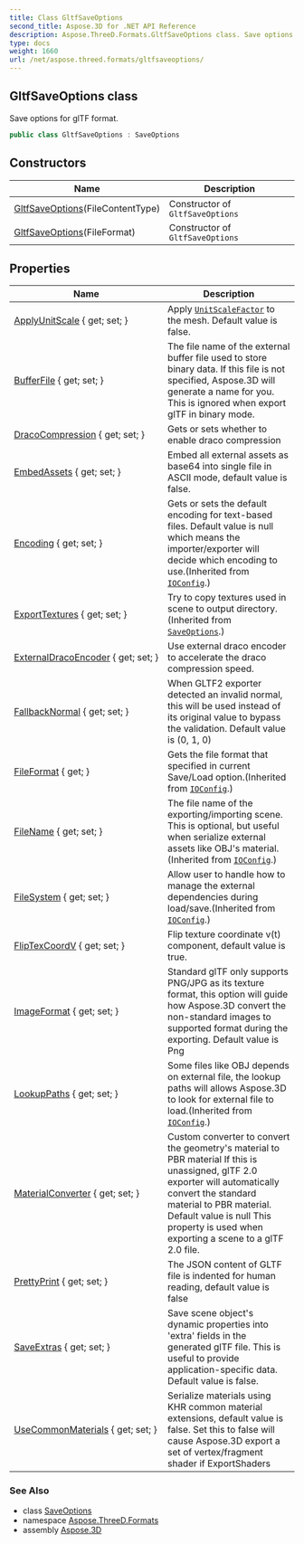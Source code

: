 ```yaml
---
title: Class GltfSaveOptions
second_title: Aspose.3D for .NET API Reference
description: Aspose.ThreeD.Formats.GltfSaveOptions class. Save options for glTF format
type: docs
weight: 1660
url: /net/aspose.threed.formats/gltfsaveoptions/
---
```

## GltfSaveOptions class

Save options for glTF format.

```csharp
public class GltfSaveOptions : SaveOptions
```

## Constructors

| Name | Description |
| --- | --- |
| [GltfSaveOptions](gltfsaveoptions/#constructor)(FileContentType) | Constructor of `GltfSaveOptions` |
| [GltfSaveOptions](gltfsaveoptions/#constructor_1)(FileFormat) | Constructor of `GltfSaveOptions` |

## Properties

| Name | Description |
| --- | --- |
| [ApplyUnitScale](../../aspose.threed.formats/gltfsaveoptions/applyunitscale/) { get; set; } | Apply [`UnitScaleFactor`](../../aspose.threed/assetinfo/unitscalefactor/) to the mesh. Default value is false. |
| [BufferFile](../../aspose.threed.formats/gltfsaveoptions/bufferfile/) { get; set; } | The file name of the external buffer file used to store binary data. If this file is not specified, Aspose.3D will generate a name for you. This is ignored when export glTF in binary mode. |
| [DracoCompression](../../aspose.threed.formats/gltfsaveoptions/dracocompression/) { get; set; } | Gets or sets whether to enable draco compression |
| [EmbedAssets](../../aspose.threed.formats/gltfsaveoptions/embedassets/) { get; set; } | Embed all external assets as base64 into single file in ASCII mode, default value is false. |
| [Encoding](../../aspose.threed.formats/ioconfig/encoding/) { get; set; } | Gets or sets the default encoding for text-based files. Default value is null which means the importer/exporter will decide which encoding to use.(Inherited from [`IOConfig`](../ioconfig/).) |
| [ExportTextures](../../aspose.threed.formats/saveoptions/exporttextures/) { get; set; } | Try to copy textures used in scene to output directory.(Inherited from [`SaveOptions`](../saveoptions/).) |
| [ExternalDracoEncoder](../../aspose.threed.formats/gltfsaveoptions/externaldracoencoder/) { get; set; } | Use external draco encoder to accelerate the draco compression speed. |
| [FallbackNormal](../../aspose.threed.formats/gltfsaveoptions/fallbacknormal/) { get; set; } | When GLTF2 exporter detected an invalid normal, this will be used instead of its original value to bypass the validation. Default value is (0, 1, 0) |
| [FileFormat](../../aspose.threed.formats/ioconfig/fileformat/) { get; } | Gets the file format that specified in current Save/Load option.(Inherited from [`IOConfig`](../ioconfig/).) |
| [FileName](../../aspose.threed.formats/ioconfig/filename/) { get; set; } | The file name of the exporting/importing scene. This is optional, but useful when serialize external assets like OBJ's material.(Inherited from [`IOConfig`](../ioconfig/).) |
| [FileSystem](../../aspose.threed.formats/ioconfig/filesystem/) { get; set; } | Allow user to handle how to manage the external dependencies during load/save.(Inherited from [`IOConfig`](../ioconfig/).) |
| [FlipTexCoordV](../../aspose.threed.formats/gltfsaveoptions/fliptexcoordv/) { get; set; } | Flip texture coordinate v(t) component, default value is true. |
| [ImageFormat](../../aspose.threed.formats/gltfsaveoptions/imageformat/) { get; set; } | Standard glTF only supports PNG/JPG as its texture format, this option will guide how Aspose.3D convert the non-standard images to supported format during the exporting. Default value is Png |
| [LookupPaths](../../aspose.threed.formats/ioconfig/lookuppaths/) { get; set; } | Some files like OBJ depends on external file, the lookup paths will allows Aspose.3D to look for external file to load.(Inherited from [`IOConfig`](../ioconfig/).) |
| [MaterialConverter](../../aspose.threed.formats/gltfsaveoptions/materialconverter/) { get; set; } | Custom converter to convert the geometry's material to PBR material If this is unassigned, glTF 2.0 exporter will automatically convert the standard material to PBR material. Default value is null This property is used when exporting a scene to a glTF 2.0 file. |
| [PrettyPrint](../../aspose.threed.formats/gltfsaveoptions/prettyprint/) { get; set; } | The JSON content of GLTF file is indented for human reading, default value is false |
| [SaveExtras](../../aspose.threed.formats/gltfsaveoptions/saveextras/) { get; set; } | Save scene object's dynamic properties into 'extra' fields in the generated glTF file. This is useful to provide application-specific data. Default value is false. |
| [UseCommonMaterials](../../aspose.threed.formats/gltfsaveoptions/usecommonmaterials/) { get; set; } | Serialize materials using KHR common material extensions, default value is false. Set this to false will cause Aspose.3D export a set of vertex/fragment shader if ExportShaders |

### See Also

* class [SaveOptions](../saveoptions/)
* namespace [Aspose.ThreeD.Formats](../../aspose.threed.formats/)
* assembly [Aspose.3D](../../)


